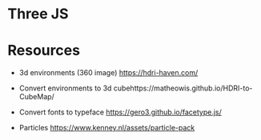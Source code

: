 # Three JS

# Resources

- 3d environments (360 image)
https://hdri-haven.com/


- Convert environments to 3d cubehttps://matheowis.github.io/HDRI-to-CubeMap/

- Convert fonts to typeface
https://gero3.github.io/facetype.js/

- Particles
https://www.kenney.nl/assets/particle-pack